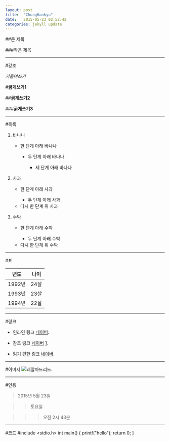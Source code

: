 ```yaml
---
layout: post
title:  "ChungHankyu"
date:   2015-05-23 02:52:42
categories: jekyll update
---
```


##큰 제목

###작은 제목

---

#강조

*기울여쓰기*

#**굵게쓰기1**

##**굵게쓰기2**

###**굵게쓰기3**

---

#목록

1. 바나나

    + 한 단계 아래 바나나

        * 두 단계 아래 바나나

            - 세 단계 아래 바나나
2. 사과

    + 한 단계 아래 사과

        * 두 단계 아래 사과

    - 다시 한 단계 위 사과

3. 수박

    + 한 단계 아래 수박

       * 두 단계 아래 수박

    - 다시 한 단계 위 수박

---

#표 
  
년도     | 나이
-------- | ---
1992년   | 24살
1993년   | 23살
1994년   | 22살

---

#링크

* 인라인 링크 [네이버](http://www.naver.com/).

* 참조 링크 [네이버] [1].

* 읽기 편한 링크 [네이버].

[1]: http://www.naver.com/
[네이버]: http://www.naver.com/

---

#이미지
![레알마드리드](http://cfile4.uf.tistory.com/image/192BBF3E4E836C6612E404).

---

#인용

> 2015년 5월 23일

>> 토요일

>>> 오전 2시 43분

---

#코드
    #include <stdio.h>
    int main()
    {
        printf("hello");
        return 0;
    ]
